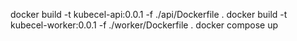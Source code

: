 docker build -t kubecel-api:0.0.1 -f ./api/Dockerfile .
docker build -t kubecel-worker:0.0.1 -f ./worker/Dockerfile .
docker compose up
